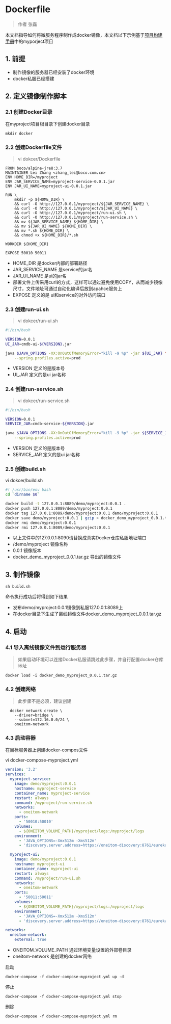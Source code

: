 # Dockerfile

> 作者 张磊

本文档指导如何将微服务程序制作成docker镜像，本文档以下示例基于[项目构建手册](YourFirstProject.md)中的myporject项目

## 1. 前提

- 制作镜像的服务器已经安装了docker环境
- docker私服已经搭建

## 2. 定义镜像制作脚本

### 2.1 创建Docker目录

在myproject项目根目录下创建docker目录

```
mkdir docker
```

### 2.2 创建Dockerfile文件

> vi dokcer/Dockerfile

```
FROM boco/alpine-jre8:3.7
MAINTAINER Lei Zhang <zhang_lei@boco.com.cn>
ENV HOME_DIR=/myproject
ENV JAR_SERVICE_NAME=myproject-service-0.0.1.jar
ENV JAR_UI_NAME=myproject-ui-0.0.1.jar

RUN \
    mkdir -p ${HOME_DIR} \
    && curl -O http://127.0.0.1/myproject/${JAR_SERVICE_NAME} \
    && curl -O http://127.0.0.1/myproject/${JAR_UI_NAME} \
    && curl -O http://127.0.0.1/myproject/run-ui.sh \
    && curl -O http://127.0.0.1/myproject/run-service.sh \
    && mv ${JAR_SERVICE_NAME} ${HOME_DIR} \
    && mv ${JAR_UI_NAME} ${HOME_DIR} \
    && mv *.sh ${HOME_DIR} \
    && chmod +x ${HOME_DIR}/*.sh

WORKDIR ${HOME_DIR}

EXPOSE 50010 50011
```

* HOME_DIR  是docker内部的部署路径
* JAR_SERVICE_NAME 是service的jar名
* JAR_UI_NAME 是ui的jar名
* 部署文件上传采用curl的方式，这样可以通过避免使用COPY，从而减少镜像尺寸，文件地址可通过自动化编译后放到apahce服务上
* EXPOSE 定义的是 ui和service的对外访问端口

### 2.3 创建run-ui.sh

> vi dokcer/run-ui.sh

```bash
#!/bin/bash

VERSION=0.0.1
UI_JAR=cmdb-ui-${VERSION}.jar

java $JAVA_OPTIONS -XX:OnOutOfMemoryError="kill -9 %p" -jar ${UI_JAR} \
    --spring.profiles.active=prod
```

- VERSION  定义的是版本号
- UI_JAR 定义的是ui jar名称

### 2.4 创建run-service.sh

> vi dokcer/run-service.sh

```bash
#!/bin/bash

VERSION=0.0.1
SERVICE_JAR=cmdb-service-${VERSION}.jar

java $JAVA_OPTIONS -XX:OnOutOfMemoryError="kill -9 %p" -jar ${SERVICE_JAR} \
    --spring.profiles.active=prod
```

* VERSION  定义的是版本号
* SERVICE_JAR 定义的是ui jar名称

### 2.5 创建build.sh

vi dokcer/build.sh

```bash
#! /usr/bin/env bash
cd `dirname $0`

docker build -t 127.0.0.1:8089/demo/myproject:0.0.1 .
docker push 127.0.0.1:8089/demo/myproject:0.0.1
docker tag 127.0.0.1:8089/demo/myproject:0.0.1 demo/myproject:0.0.1
docker save demo/myproject:0.0.1 | gzip > docker_demo_myproject_0.0.1.tar.gz
docker rmi demo/myproject:0.0.1
docker rmi 127.0.0.1:8089/demo/myproject:0.0.1
```

- 以上文件中的127.0.0.1:8090请替换成真实Docker仓库私服地址端口
- /demo/myproject 镜像名称
- 0.0.1 镜像版本
- docker_demo_myproject_0.0.1.tar.gz 导出的镜像文件

## 3. 制作镜像

```
sh build.sh
```

命令执行成功后将得到如下结果

* 发布demo/myproject:0.0.1镜像到私服127.0.0.1:8089上
* 在docker目录下生成了离线镜像文件docker_demo_myproject_0.0.1.tar.gz

## 4. 启动

### 4.1 导入离线镜像文件到运行服务器

> 如果启动环境可以连接Docker私服请跳过此步骤，并自行配置docker仓库地址

```shell
docker load -i docker_demo_myproject_0.0.1.tar.gz 
```

### 4.2 创建网络

> 此步骤不是必须，建议创建

```
  docker network create \
    --driver=bridge \
    --subnet=172.16.0.0/24 \
    oneitom-network
```

### 4.3 启动容器

在目标服务器上创建docker-compos文件

vi docker-compose-myproject.yml

```yaml
version: '3.2'
services:
  myproject-service:
    image: demo/myproject:0.0.1
    hostname: myproject-service
    container_name: myproject-service
    restart: always
    command: /myproject/run-service.sh
    networks:
      - oneitom-network
    ports:
      - '50010:50010'
    volumes:
      - ${ONEITOM_VOLUME_PATH}/myproject/logs:/myproject/logs
    environment:
      - 'JAVA_OPTIONS=-Xmx512m -Xms512m'
      - 'discovery.server.address=https://oneitom-discovery:8761/eureka/'

  myproject-ui:
    image: demo/myproject:0.0.1
    hostname: myproject-ui
    container_name: myproject-ui
    restart: always
    command: /myproject/run-ui.sh
    networks:
      - oneitom-network
    ports:
      - '50011:50011'
    volumes:
      - ${ONEITOM_VOLUME_PATH}/myproject/logs:/myproject/logs
    environment:
      - 'JAVA_OPTIONS=-Xmx512m -Xms512m'
      - 'discovery.server.address=https://oneitom-discovery:8761/eureka/'       

networks:
  oneitom-network:
    external: true
```

* ONEITOM_VOLUME_PATH 通过环境变量设置的外部卷目录
* oneitom-network 是创建的docker网络

启动

```
docker-compose -f docker-compose-myproject.yml up -d
```

停止

```
docker-compose -f docker-compose-myproject.yml stop
```

删除

```
docker-compose -f docker-compose-myproject.yml rm
```